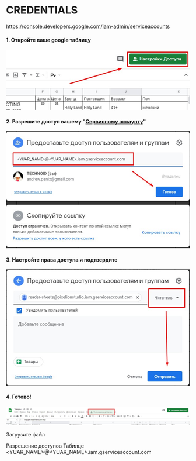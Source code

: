 # CREDENTIALS
https://console.developers.google.com/iam-admin/serviceaccounts

#### 1. Откройте ваше google таблицу
![Step 1](images/sheet1.jpg)

#### 2. Разрешите доступ вашему "[Сервисному аккаунту](create_account.md)"
![Step 2](images/sheet2.jpg)

#### 3. Настройте права доступа и подтвердите
![Step 3](images/sheet3.jpg)

#### 4. Готово!
![Step 4](images/sheet4.jpg)


Загрузите файл

Разрешение доступов Табилце
<YUAR_NAME>@<YUAR_NAME>.iam.gserviceaccount.com
